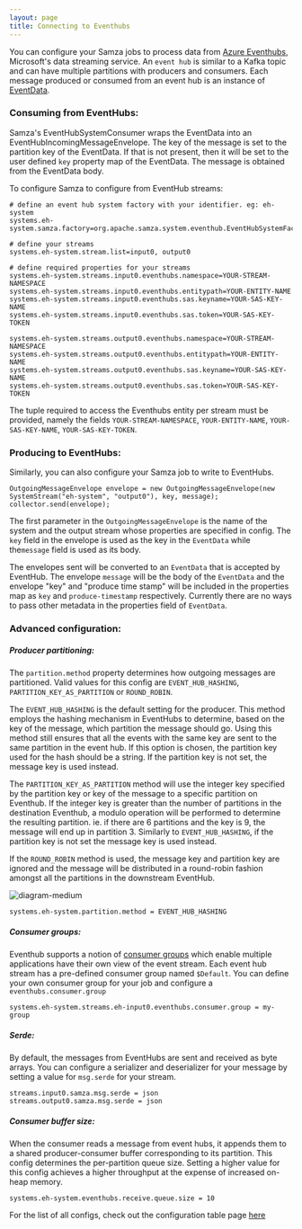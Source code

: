 ```yaml
---
layout: page
title: Connecting to Eventhubs
---
```

<!--
   Licensed to the Apache Software Foundation (ASF) under one or more
   contributor license agreements.  See the NOTICE file distributed with
   this work for additional information regarding copyright ownership.
   The ASF licenses this file to You under the Apache License, Version 2.0
   (the "License"); you may not use this file except in compliance with
   the License.  You may obtain a copy of the License at

       http://www.apache.org/licenses/LICENSE-2.0

   Unless required by applicable law or agreed to in writing, software
   distributed under the License is distributed on an "AS IS" BASIS,
   WITHOUT WARRANTIES OR CONDITIONS OF ANY KIND, either express or implied.
   See the License for the specific language governing permissions and
   limitations under the License.
-->

You can configure your Samza jobs to process data from [Azure Eventhubs](https://docs.microsoft.com/en-us/azure/event-hubs/event-hubs-features), Microsoft's data streaming service. An `event hub` is similar to a Kafka topic and can have multiple partitions with producers and consumers. Each message produced or consumed from an event hub is an instance of [EventData](https://docs.microsoft.com/en-us/java/api/com.microsoft.azure.eventhubs._event_data). 

### Consuming from EventHubs:

Samza's EventHubSystemConsumer wraps the EventData into an EventHubIncomingMessageEnvelope. The key of the message is set to the partition key of the EventData. If that is not present, then it will be set to the user defined `key` property map of the EventData. The message is obtained from the EventData body. 

To configure Samza to configure from EventHub streams: 

```
# define an event hub system factory with your identifier. eg: eh-system
systems.eh-system.samza.factory=org.apache.samza.system.eventhub.EventHubSystemFactory

# define your streams
systems.eh-system.stream.list=input0, output0

# define required properties for your streams
systems.eh-system.streams.input0.eventhubs.namespace=YOUR-STREAM-NAMESPACE
systems.eh-system.streams.input0.eventhubs.entitypath=YOUR-ENTITY-NAME
systems.eh-system.streams.input0.eventhubs.sas.keyname=YOUR-SAS-KEY-NAME
systems.eh-system.streams.input0.eventhubs.sas.token=YOUR-SAS-KEY-TOKEN

systems.eh-system.streams.output0.eventhubs.namespace=YOUR-STREAM-NAMESPACE
systems.eh-system.streams.output0.eventhubs.entitypath=YOUR-ENTITY-NAME
systems.eh-system.streams.output0.eventhubs.sas.keyname=YOUR-SAS-KEY-NAME
systems.eh-system.streams.output0.eventhubs.sas.token=YOUR-SAS-KEY-TOKEN
```

The tuple required to access the Eventhubs entity per stream must be provided, namely the fields `YOUR-STREAM-NAMESPACE`, `YOUR-ENTITY-NAME`, `YOUR-SAS-KEY-NAME`, `YOUR-SAS-KEY-TOKEN`.

### Producing to EventHubs:

Similarly, you can also configure your Samza job to write to EventHubs.  
```
OutgoingMessageEnvelope envelope = new OutgoingMessageEnvelope(new SystemStream("eh-system", "output0"), key, message);
collector.send(envelope);
```
The first parameter in the `OutgoingMessageEnvelope` is the name of the system and the output stream whose properties are specified in config. The `key` field in the envelope is used as the key in the `EventData` while the`message` field is used as its body.

The envelopes sent will be converted to an `EventData` that is accepted by EventHub. The envelope `message` will be the body of the `EventData` and the envelope "key" and "produce time stamp" will be included in the properties map as `key` and `produce-timestamp` respectively. Currently there are no ways to pass other metadata in the properties field of `EventData`.

### Advanced configuration:

##### Producer partitioning: 

The `partition.method` property determines how outgoing messages are partitioned. Valid values for this config are `EVENT_HUB_HASHING`, `PARTITION_KEY_AS_PARTITION` or `ROUND_ROBIN`. 

The `EVENT_HUB_HASHING` is the default setting for the producer. This method employs the hashing mechanism in EventHubs to determine, based on the key of the message, which partition the message should go. Using this method still ensures that all the events with the same key are sent to the same partition in the event hub. If this option is chosen, the partition key used for the hash should be a string. If the partition key is not set, the message key is used instead.

The `PARTITION_KEY_AS_PARTITION` method will use the integer key specified by the partition key or key of the message to a specific partition on Eventhub. If the integer key is greater than the number of partitions in the destination Eventhub, a modulo operation will be performed to determine the resulting partition. ie. if there are 6 partitions and the key is 9, the message will end up in partition 3. Similarly to `EVENT_HUB_HASHING`, if the partition key is not set the message key is used instead.

If the `ROUND_ROBIN` method is used, the message key and partition key are ignored and the message will be distributed in a round-robin fashion amongst all the partitions in the downstream EventHub.

![diagram-medium](/img/{{site.version}}/learn/documentation/azure/eventhub_send_methods.png)

```
systems.eh-system.partition.method = EVENT_HUB_HASHING
```

##### Consumer groups: 

Eventhub supports a notion of [consumer groups](https://docs.microsoft.com/en-us/azure/event-hubs/event-hubs-features#consumer-groups) which enable multiple applications have their own view of the event stream. Each event hub stream has a pre-defined consumer group named `$Default`. You can define your own consumer group for your job and configure a `eventhubs.consumer.group`  

```
systems.eh-system.streams.eh-input0.eventhubs.consumer.group = my-group
```

##### Serde: 

By default, the messages from EventHubs are sent and received as byte arrays. You can configure a serializer and deserializer for your message by setting a value for `msg.serde` for your stream. 

```
streams.input0.samza.msg.serde = json
streams.output0.samza.msg.serde = json
```

##### Consumer buffer size: 

When the consumer reads a message from event hubs, it appends them to a shared producer-consumer buffer corresponding to its partition. This config determines the per-partition queue size. Setting a higher value for this config achieves a higher throughput at the expense of increased on-heap memory.

```
systems.eh-system.eventhubs.receive.queue.size = 10
```

For the list of all configs, check out the configuration table page [here](../jobs/configuration-table.html)
